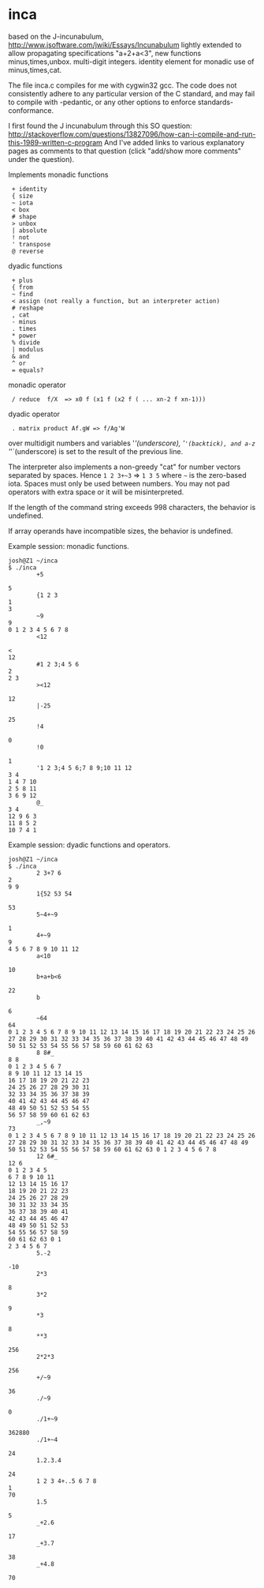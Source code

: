 inca
====

based on the J-incunabulum,
      http://www.jsoftware.com/jwiki/Essays/Incunabulum
lightly extended to allow propagating specifications "a+2+a<3",
new functions minus,times,unbox. multi-digit integers.
identity element for monadic use of minus,times,cat.

The file inca.c compiles for me with cygwin32 gcc.
The code does not consistently adhere to any particular
version of the C standard, and may fail to compile with -pedantic,
or any other options to enforce standards-conformance.

I first found the J incunabulum through this SO question:
http://stackoverflow.com/questions/13827096/how-can-i-compile-and-run-this-1989-written-c-program
And I've added links to various explanatory pages as comments to that question
(click "add/show more comments" under the question).

Implements monadic functions 

     + identity 
     { size 
     ~ iota 
     < box 
     # shape 
     > unbox 
     | absolute 
     ! not 
     ' transpose
     @ reverse

dyadic functions 

     + plus 
     { from 
     ~ find
     < assign (not really a function, but an interpreter action) 
     # reshape 
     , cat 
     - minus 
     . times 
     * power
     % divide 
     | modulus 
     & and 
     ^ or 
     = equals?

monadic operator 

     / reduce  f/X  => x0 f (x1 f (x2 f ( ... xn-2 f xn-1)))

dyadic operator

     . matrix product Af.gW => f/Ag'W

over multidigit numbers and variables
     '_'(underscore), '`'(backtick), and a-z 
`'_'`(underscore) is set to the result of the previous line. 

The interpreter also implements a non-greedy "cat" for 
number vectors separated by spaces. Hence `1 2 3+~3` => `1 3 5`
where `~` is the zero-based iota. Spaces must only be used between
numbers. You may not pad operators with extra space or it will be
misinterpreted.

If the length of the command string exceeds 998 characters,
the behavior is undefined.

If array operands have incompatible sizes, the behavior
is undefined.

Example session: monadic functions.

    josh@Z1 ~/inca
    $ ./inca
            +5

    5 
            {1 2 3
    1 
    3 
            ~9
    9 
    0 1 2 3 4 5 6 7 8 
            <12

    < 
    12 
            #1 2 3;4 5 6
    2 
    2 3 
            ><12

    12 
            |-25

    25 
            !4

    0 
            !0

    1 
            '1 2 3;4 5 6;7 8 9;10 11 12
    3 4 
    1 4 7 10 
    2 5 8 11 
    3 6 9 12 
            @_
    3 4 
    12 9 6 3 
    11 8 5 2 
    10 7 4 1 


Example session: dyadic functions and operators.

    josh@Z1 ~/inca
    $ ./inca
            2 3+7 6
    2 
    9 9 
            1{52 53 54

    53 
            5~4+~9

    1 
            4+~9
    9 
    4 5 6 7 8 9 10 11 12 
            a<10

    10 
            b+a+b<6

    22 
            b

    6 
            ~64
    64 
    0 1 2 3 4 5 6 7 8 9 10 11 12 13 14 15 16 17 18 19 20 21 22 23 24 25 26 27 28 29 30 31 32 33 34 35 36 37 38 39 40 41 42 43 44 45 46 47 48 49 50 51 52 53 54 55 56 57 58 59 60 61 62 63 
            8 8#_
    8 8 
    0 1 2 3 4 5 6 7 
    8 9 10 11 12 13 14 15 
    16 17 18 19 20 21 22 23 
    24 25 26 27 28 29 30 31 
    32 33 34 35 36 37 38 39 
    40 41 42 43 44 45 46 47 
    48 49 50 51 52 53 54 55 
    56 57 58 59 60 61 62 63 
            _,~9
    73 
    0 1 2 3 4 5 6 7 8 9 10 11 12 13 14 15 16 17 18 19 20 21 22 23 24 25 26 27 28 29 30 31 32 33 34 35 36 37 38 39 40 41 42 43 44 45 46 47 48 49 50 51 52 53 54 55 56 57 58 59 60 61 62 63 0 1 2 3 4 5 6 7 8 
            12 6#_
    12 6 
    0 1 2 3 4 5 
    6 7 8 9 10 11 
    12 13 14 15 16 17 
    18 19 20 21 22 23 
    24 25 26 27 28 29 
    30 31 32 33 34 35 
    36 37 38 39 40 41 
    42 43 44 45 46 47 
    48 49 50 51 52 53 
    54 55 56 57 58 59 
    60 61 62 63 0 1 
    2 3 4 5 6 7 
            5.-2

    -10 
            2*3

    8 
            3*2

    9 
            *3

    8 
            **3

    256 
            2*2*3

    256 
            +/~9

    36 
            ./~9

    0 
            ./1+~9

    362880 
            ./1+~4 

    24 
            1.2.3.4

    24 
            1 2 3 4+..5 6 7 8
    1 
    70 
            1.5

    5 
            _+2.6

    17 
            _+3.7

    38 
            _+4.8

    70 


